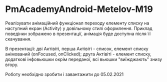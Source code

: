 # PmAcademyAndroid-Metelov-M19

Реалізувати анімаційний функціонал переходу елементу списку на наступний екран (Activity) 
у довільному стилі оформлення. Приклад поведінки зображено в презентації, анімація буде доступна після її скачування.

В презентації: дві Актівіті, перша Актівіті - список, елемент списку анімований (onFocused, onClicked); 
друга Актівіті - елемент списку, додаткові інфовьюшки окрім переданої, всі вьюшки "виїжджають" знизу вгору.

Роботу необхідно зробити і завантажити до 05.02.2021
